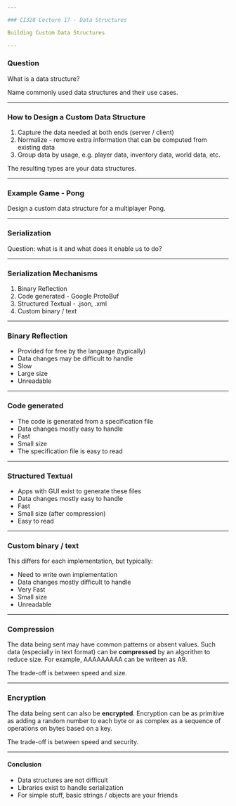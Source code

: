 ```yaml
---

### CI328 Lecture 17 - Data Structures

Building Custom Data Structures

---
```


### Question

What is a data structure?

Name commonly used data structures and their use cases.

---

### How to Design a Custom Data Structure

1. Capture the data needed at both ends (server / client)
2. Normalize - remove extra information that can be computed from existing data
3. Group data by usage, e.g. player data, inventory data, world data, etc.

The resulting types are your data structures.

---

### Example Game - Pong

Design a custom data structure for a multiplayer Pong.

---

### Serialization

Question: what is it and what does it enable us to do?

---

### Serialization Mechanisms

1. Binary Reflection
2. Code generated - Google ProtoBuf
3. Structured Textual - .json, .xml
4. Custom binary / text

---

### Binary Reflection

- Provided for free by the language (typically)
- Data changes may be difficult to handle
- Slow
- Large size
- Unreadable

---

### Code generated

- The code is generated from a specification file
- Data changes mostly easy to handle
- Fast
- Small size
- The specification file is easy to read

---

### Structured Textual

- Apps with GUI exist to generate these files
- Data changes mostly easy to handle
- Fast
- Small size (after compression)
- Easy to read

---

### Custom binary / text

This differs for each implementation, but typically:

- Need to write own implementation
- Data changes mostly difficult to handle
- Very Fast
- Small size
- Unreadable

---

### Compression

The data being sent may have common patterns
or absent values. Such data (especially in text format)
can be **compressed** by an algorithm to reduce size.
For example, AAAAAAAAA can be writeen as A9.

The trade-off is between speed and size.

---

### Encryption

The data being sent can also be **encrypted**.
Encryption can be as primitive as adding a random number to each byte
or as complex as a sequence of operations on bytes based on a key.

The trade-off is between speed and security.

---

#### Conclusion

- Data structures are not difficult
- Libraries exist to handle serialization
- For simple stuff, basic strings / objects are your friends
